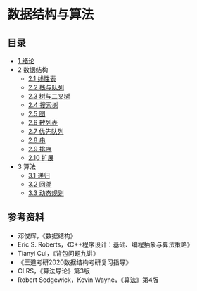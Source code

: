 # 数据结构与算法

## 目录

- [1 绪论](1&#32;绪论.md)
- 2 数据结构
  - [2.1 线性表](2.1&#32;线性表.md)
  - [2.2 栈与队列](2.2&#32;栈与队列.md)
  - [2.3 树与二叉树](2.3&#32;树与二叉树.md)
  - [2.4 搜索树](2.4&#32;搜索树.md)
  - [2.5 图](2.5&#32;图.md)
  - [2.6 散列表](2.6&#32;散列表.md)
  - [2.7 优先队列](2.7&#32;优先队列.md)
  - [2.8 串](2.8&#32;串.md)
  - [2.9 排序](2.9&#32;排序.md)
  - [2.10 扩展](2.10&#32;扩展.md)
- 3 算法
  - [3.1 递归](3.1&#32;递归.md)
  - [3.2 回溯](3.2&#32;回溯.md)
  - [3.3 动态规划](3.3&#32;动态规划.md)

## 参考资料

- 邓俊辉，《数据结构》
- Eric S. Roberts，《C++程序设计：基础、编程抽象与算法策略》
- Tianyi Cui，《背包问题九讲》
- 《王道考研2020数据结构考研复习指导》
- CLRS，《算法导论》第3版
- Robert Sedgewick，Kevin Wayne，《算法》第4版
